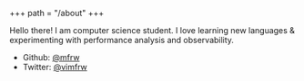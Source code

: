 +++
path = "/about"
+++

Hello there! I am computer science student. I love learning new languages & experimenting with performance analysis and observability.

- Github: [@mfrw](https://github.com/mfrw)
- Twitter: [@vimfrw](https://twitter.com/vimfrw)
